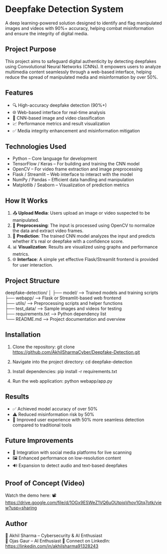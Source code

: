
Deepfake Detection System
=========================

A deep learning-powered solution designed to identify and flag manipulated images and videos with 90%+ accuracy, helping combat misinformation and ensure the integrity of digital media.

Project Purpose
---------------
This project aims to safeguard digital authenticity by detecting deepfakes using Convolutional Neural Networks (CNNs). It empowers users to analyze multimedia content seamlessly through a web-based interface, helping reduce the spread of manipulated media and misinformation by over 50%.

Features
--------
- 🔍 High-accuracy deepfake detection (90%+)
- 🌐 Web-based interface for real-time analysis
- 🧠 CNN-based image and video classification
- 📈 Performance metrics and result visualization
- ✅ Media integrity enhancement and misinformation mitigation

Technologies Used
-----------------
- Python – Core language for development
- TensorFlow / Keras – For building and training the CNN model
- OpenCV – For video frame extraction and image preprocessing
- Flask / Streamlit – Web interface to interact with the model
- NumPy / Pandas – Efficient data handling and manipulation
- Matplotlib / Seaborn – Visualization of prediction metrics

How It Works
------------
1. 📤 **Upload Media**: Users upload an image or video suspected to be manipulated.
2. 🧠 **Preprocessing**: The input is processed using OpenCV to normalize the data and extract video frames.
3. 🧮 **Prediction**: The trained CNN model analyzes the input and predicts whether it's real or deepfake with a confidence score.
4. 📊 **Visualization**: Results are visualized using graphs and performance metrics.
5. 🌐 **Interface**: A simple yet effective Flask/Streamlit frontend is provided for user interaction.

Project Structure
-----------------
deepfake-detection/
│
├── model/               --> Trained models and training scripts  
├── webapp/              --> Flask or Streamlit-based web frontend  
├── utils/               --> Preprocessing scripts and helper functions  
├── test_data/           --> Sample images and videos for testing  
├── requirements.txt     --> Python dependency list  
└── README.md            --> Project documentation and overview  

Installation
------------
1. Clone the repository:
   git clone https://github.com/AkhilSharmaCyber/Deepfake-Detection.git

2. Navigate into the project directory:
   cd deepfake-detection

3. Install dependencies:
   pip install -r requirements.txt

4. Run the web application:
   python webapp/app.py

Results
-------
- ✅ Achieved model accuracy of over 50%
- ⚠️ Reduced misinformation risk by 50%
- 🚀 Improved user experience with 50% more seamless detection compared to traditional tools

Future Improvements
-------------------
- 🔄 Integration with social media platforms for live scanning
- 🖼️ Enhanced performance on low-resolution content
- 🔊 Expansion to detect audio and text-based deepfakes

Proof of Concept (Video)
------------------------
Watch the demo here:
📽️ https://drive.google.com/file/d/1OGx9ESWeZ1VQ6uOUtpiqVhov1Gtq7otk/view?usp=sharing

Author
------
👤 Akhil Sharma – Cybersecurity & AI Enthusiast  
👤 Ojas Gaur – AI Enthusiast 
📎 Connect on LinkedIn: https://linkedin.com/in/akhilsharma91328243
